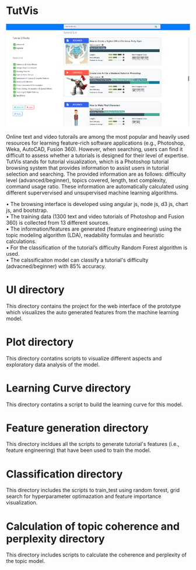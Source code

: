 # TutVis
![](UI/images/interface.PNG?raw=true)

Online text and video tutorails are among the most popular and heavily used resources for learning feature-rich software applications (e.g., Photoshop, Weka, AutoCAD, Fusion 360). However, when searching, users can find it difficult to assess whether a tutorials is designed for their level of expertise. TutVis stands for tutorial visualization, which is a Photoshop tutorial browsing system that provides information to assist users in tutorial selection and searching. The provided information are as follows: difficulty level (advanced/beginner), topics covered, length, text complexity, command usage ratio. These information are automatically calculated using different supervervised and unsupervised machine learning algorithms.

• The browsing interface is developed using angular js, node js, d3 js, chart js, and bootstrap.<br/>
• The training data (1300 text and video tutorials of Photoshop and Fusion 360) is collected from 13 different sources. <br>
• The information/features are generated (feature engineering) using the topic modeling algorithm (LDA), readability formulas and heuristic calculations. <br/>
• For the classification of the tutorial’s difficulty Random Forest algorithm is used.<br/>
• The calssificaiton model can classify a tutorial's difficulty (advacned/beginner) with 85% accuracy.

# UI directory
This directory contains the project for the web interface of the prototype which visualizes the auto generated features from the machine learning model.

# Plot directory
This directory contatins scripts to visualize different aspects and exploratory data analysis of the model.

# Learning Curve directory
This directory contatins a script to build the learning curve for this model.

# Feature generation directory
This directory incldues all the scripts to generate tutorial's features (i.e., feature engineering) that have been used to train the model.

# Classification directory
This directory includes the scripts to train_test using random forest, grid search for hyperparameter optimazation and feature importance visualization.

# Calculation of topic coherence and perplexity directory
This directory includes scripts to calculate the coherence and perplexity of the topic model.
